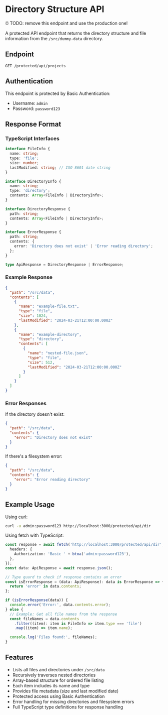 # Directory Structure API

⏰ TODO: remove this endpoint and use the production one!

A protected API endpoint that returns the directory structure and file information from the `/src/dummy-data` directory.

## Endpoint

```
GET /protected/api/projects
```

## Authentication

This endpoint is protected by Basic Authentication:

- Username: `admin`
- Password: `password123`

## Response Format

### TypeScript Interfaces

```typescript
interface FileInfo {
  name: string;
  type: 'file';
  size: number;
  lastModified: string; // ISO 8601 date string
}

interface DirectoryInfo {
  name: string;
  type: 'directory';
  contents: Array<FileInfo | DirectoryInfo>;
}

interface DirectoryResponse {
  path: string;
  contents: Array<FileInfo | DirectoryInfo>;
}

interface ErrorResponse {
  path: string;
  contents: {
    error: 'Directory does not exist' | 'Error reading directory';
  };
}

type ApiResponse = DirectoryResponse | ErrorResponse;
```

### Example Response

```json
{
  "path": "/src/data",
  "contents": [
    {
      "name": "example-file.txt",
      "type": "file",
      "size": 1024,
      "lastModified": "2024-03-21T12:00:00.000Z"
    },
    {
      "name": "example-directory",
      "type": "directory",
      "contents": [
        {
          "name": "nested-file.json",
          "type": "file",
          "size": 512,
          "lastModified": "2024-03-21T12:00:00.000Z"
        }
      ]
    }
  ]
}
```

### Error Responses

If the directory doesn't exist:

```json
{
  "path": "/src/data",
  "contents": {
    "error": "Directory does not exist"
  }
}
```

If there's a filesystem error:

```json
{
  "path": "/src/data",
  "contents": {
    "error": "Error reading directory"
  }
}
```

## Example Usage

Using curl:

```bash
curl -u admin:password123 http://localhost:3000/protected/api/dir
```

Using fetch with TypeScript:

```typescript
const response = await fetch('http://localhost:3000/protected/api/dir', {
  headers: {
    Authorization: 'Basic ' + btoa('admin:password123'),
  },
});
const data: ApiResponse = await response.json();

// Type guard to check if response contains an error
const isErrorResponse = (data: ApiResponse): data is ErrorResponse => {
  return 'error' in data.contents;
};

if (isErrorResponse(data)) {
  console.error('Error:', data.contents.error);
} else {
  // Example: Get all file names from the response
  const fileNames = data.contents
    .filter((item): item is FileInfo => item.type === 'file')
    .map((item) => item.name);

  console.log('Files found:', fileNames);
}
```

## Features

- Lists all files and directories under `/src/data`
- Recursively traverses nested directories
- Array-based structure for ordered file listing
- Each item includes its name and type
- Provides file metadata (size and last modified date)
- Protected access using Basic Authentication
- Error handling for missing directories and filesystem errors
- Full TypeScript type definitions for response handling
